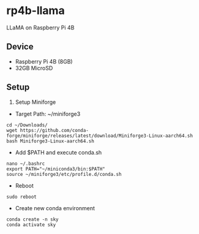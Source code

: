# rp4b-llama
LLaMA on Raspberry Pi 4B

## Device

- Raspberry Pi 4B (8GB)
- 32GB MicroSD

## Setup

1. Setup Miniforge

- Target Path: ~/miniforge3

```
cd ~/Downloads/
wget https://github.com/conda-forge/miniforge/releases/latest/download/Miniforge3-Linux-aarch64.sh
bash Miniforge3-Linux-aarch64.sh
```

- Add $PATH and execute conda.sh

```
nano ~/.bashrc
export PATH="~/miniconda3/bin:$PATH"
source ~/miniforge3/etc/profile.d/conda.sh
```

- Reboot

```
sudo reboot
```

- Create new conda environment
```
conda create -n sky
conda activate sky
```
